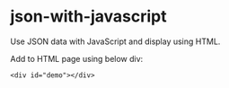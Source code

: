 # json-with-javascript
Use JSON data with JavaScript and display using HTML.

Add to HTML page using below div:

`<div id="demo"></div>`
